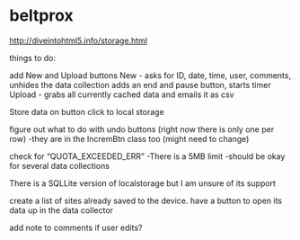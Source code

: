 beltprox
========

http://diveintohtml5.info/storage.html

things to do:

add New and Upload buttons
New - asks for ID, date, time, user, comments, unhides the data collection adds an end and pause button, starts timer
Upload - grabs all currently cached data and emails it as csv

Store data on button click to local storage

figure out what to do with undo buttons (right now there is only one per row)
-they are in the IncremBtn class too (might need to change)

check for “QUOTA_EXCEEDED_ERR”
-There is a 5MB limit
-should be okay for several data collections

There is a SQLLite version of localstorage but I am unsure of its support

create a list of sites already saved to the device.  have a button to open its data up in the data collector

add note to comments if user edits?
